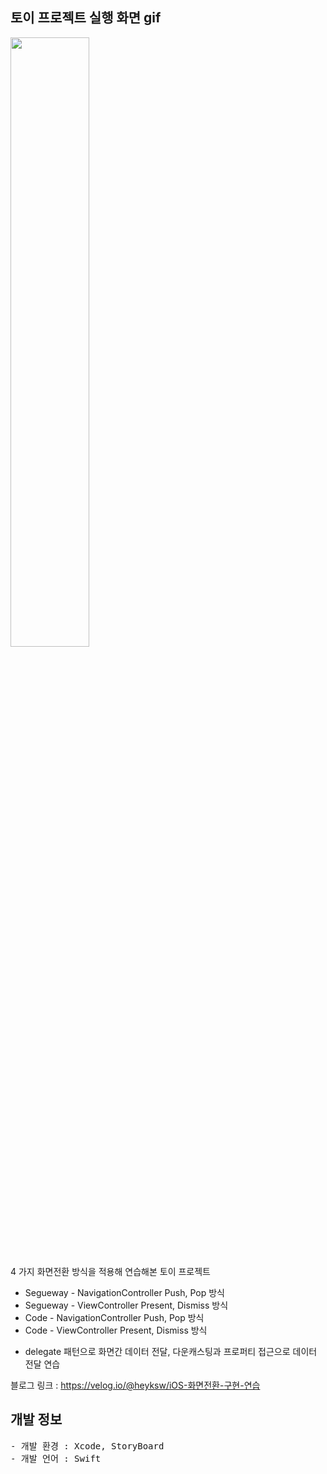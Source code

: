 ## 토이 프로젝트 실행 화면 gif

<img src="https://user-images.githubusercontent.com/61315014/142718380-88ed6ece-277c-49a5-baad-6ac6075c13f4.gif" width="50%">

4 가지 화면전환 방식을 적용해 연습해본 토이 프로젝트

- Segueway - NavigationController Push, Pop 방식
- Segueway - ViewController Present, Dismiss 방식
- Code - NavigationController Push, Pop 방식
- Code - ViewController Present, Dismiss 방식

+ delegate 패턴으로 화면간 데이터 전달, 다운캐스팅과 프로퍼티 접근으로 데이터 전달 연습

블로그 링크 : https://velog.io/@heyksw/iOS-화면전환-구현-연습

## 개발 정보
<pre>
- 개발 환경 : Xcode, StoryBoard
- 개발 언어 : Swift
</pre>
